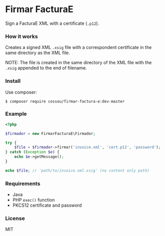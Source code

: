 # Firmar FacturaE 

Sign a FacturaE XML with a certificate (`.p12`).

### How it works

Creates a signed XML `.xsig` file with a correspondent certificate in the same directory as the XML file.

NOTE: The file is created in the same directory of the XML file with the `.xsig` appended to the end of filename.

### Install

Use composer:

```
$ composer require cossou/firmar-factura-e:dev-master
```

### Example

```php
<?php

$firmador = new FirmarFacturaE\Firmador;

try {
    $file = $firmador->firmar('invoice.xml', 'cert.p12', 'password');
} catch (Exception $e) {
    echo $e->getMessage();
}

echo $file; // 'path/to/invoice.xml.xsig' (no content only path)

```

### Requirements

* Java 
* PHP `exec()` function
* PKCS12 certificate and password

### License

MIT